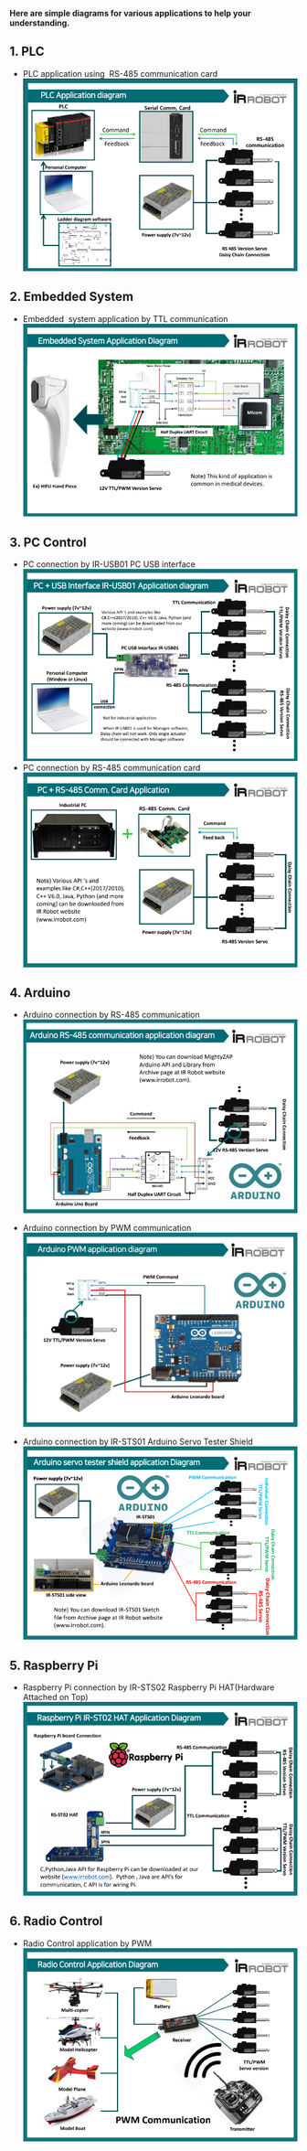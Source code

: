 **Here are simple diagrams for various applications to help your understanding.**
## 1. PLC
- PLC application using  RS-485 communication card
  ![PLC_harness](./img/PLC_harness.png)

## 2. Embedded System
- Embedded  system application by TTL communication
![embeddedHarness](./img/embeddedHarness.png)
## 3. PC Control
- PC connection by IR-USB01 PC USB interface
![uartinterfaceBoardHarness](./img/uartinterfaceBoardHarness.png)
- PC connection by RS-485 communication card
![PCrs485CardHarness](./img/PCrs485CardHarness.png)
## 4. Arduino
- Arduino connection by RS-485 communication
![arduinoRS485Harness](./img/arduinoRS485Harness.png)
- Arduino connection by PWM communication 
![arduinoPWMHarness](./img/arduinoPWMHarness.png)

- Arduino connection by IR-STS01 Arduino Servo Tester Shield 
![arduinoShieldHarness](./img/arduinoShieldHarness.png)
## 5. Raspberry Pi
- Raspberry Pi connection by IR-STS02 Raspberry Pi HAT(Hardware Attached on Top)
![raspberryPIharness](./img/raspberryPIharness.png)
## 6. Radio Control
- Radio Control application by PWM
![radioControl](./img/radioControl.png)

